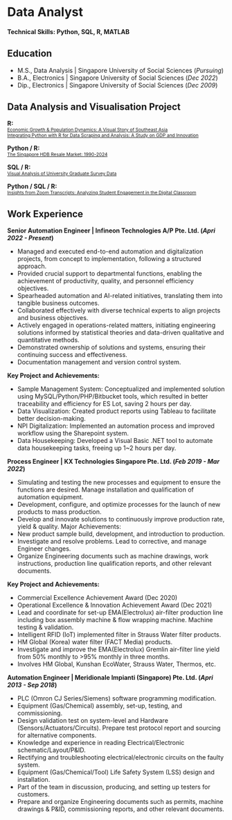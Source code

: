 # Data Analyst

#### Technical Skills: Python, SQL, R, MATLAB

## Education
- M.S., Data Analysis | Singapore University of Social Sciences (_Pursuing_)
- B.A., Electronics | Singapore University of Social Sciences (_Dec 2022_)
- Dip., Electronics | Singapore University of Social Sciences (_Dec 2009_)

## Data Analysis and Visualisation Project
**R:**<br>
<span style="font-size: 75%;"><a href="https://airfire6518.github.io/portfolio/anl501_proj_1">Economic Growth & Population Dynamics: A Visual Story of Southeast Asia</a></span><br>
<span style="font-size: 75%;"><a href="https://airfire6518.github.io/portfolio/anl501_proj_2">Integrating Python with R for Data Scraping and Analysis: A Study on GDP and Innovation</a></span><br>

**Python / R:**<br>
<span style="font-size: 75%;"><a href="https://airfire6518.github.io/portfolio/anl501_proj_3">The Singapore HDB Resale Market: 1990-2024</a></span><br>

**SQL / R:**<br>
<span style="font-size: 75%;"><a href="https://airfire6518.github.io/portfolio/anl503_proj_1">Visual Analysis of University Graduate Survey Data</a></span><br>

**Python / SQL / R:**<br>
<span style="font-size: 75%;"><a href="https://airfire6518.github.io/portfolio/anl503_proj_2">Insights from Zoom Transcripts: Analyzing Student Engagement in the Digital Classroom</a></span><br>

## Work Experience
**Senior Automation Engineer | Infineon Technologies A/P Pte. Ltd. (_Apri 2022 - Present_)**
- Managed and executed end-to-end automation and digitalization projects, from concept to implementation, following a structured approach.
- Provided crucial support to departmental functions, enabling the achievement of productivity, quality, and personnel efficiency objectives.
- Spearheaded automation and AI-related initiatives, translating them into tangible business outcomes.
- Collaborated effectively with diverse technical experts to align projects and business objectives.
- Actively engaged in operations-related matters, initiating engineering solutions informed by statistical theories and data-driven qualitative and quantitative methods.
- Demonstrated ownership of solutions and systems, ensuring their continuing success and effectiveness.
- Documentation management and version control system.
  
**Key Project and Achievements:**
- Sample Management System: Conceptualized and implemented solution using MySQL/Python/PHP/Bitbucket tools, which resulted in better traceability and efficiency for ES Lot, saving 2 hours per day.
- Data Visualization: Created product reports using Tableau to facilitate better decision-making.
- NPI Digitalization: Implemented an automation process and improved workflow using the Sharepoint system.
- Data Housekeeping: Developed a Visual Basic .NET tool to automate data housekeeping tasks, freeing up 1~2 hours per day.

**Process Engineer | KX Technologies Singapore Pte. Ltd. (_Feb 2019 - Mar 2022_)**
- Simulating and testing the new processes and equipment to ensure the functions are desired. Manage installation and qualification of automation equipment.
- Development, configure, and optimize processes for the launch of new products to mass production.
- Develop and innovate solutions to continuously improve production rate, yield & quality. Major Achievements:
- New product sample build, development, and introduction to production.
- Investigate and resolve problems. Lead to corrective, and manage Engineer changes.
- Organize Engineering documents such as machine drawings, work instructions, production line qualification reports, and other relevant documents.

**Key Project and Achievements:**
- Commercial Excellence Achievement Award (Dec 2020)
- Operational Excellence & Innovation Achievement Award (Dec 2021)
- Lead and coordinate for set-up EMA(Electrolux) air-filter production line including box assembly machine & flow wrapping machine. Machine testing & validation.
- Intelligent RFID (IoT) implemented filter in Strauss Water filter products.
- HM Global (Korea) water filter (FACT Media) products.
- Investigate and improve the EMA(Electrolux) Gremlin air-filter line yield from 50% monthly to >95% monthly in three months.
- Involves HM Global, Kunshan EcoWater, Strauss Water, Thermos, etc.

**Automation Engineer | Meridionale Impianti (Singapore) Pte. Ltd. (_Apri 2013 - Sep 2018_)**
- PLC (Omron CJ Series/Siemens) software programming modification.
- Equipment (Gas/Chemical) assembly, set-up, testing, and commissioning.
- Design validation test on system-level and Hardware (Sensors/Actuators/Circuits). Prepare test protocol report and sourcing for alternative components.
- Knowledge and experience in reading Electrical/Electronic schematic/Layout/P&ID.
- Rectifying and troubleshooting electrical/electronic circuits on the faulty system.
- Equipment (Gas/Chemical/Tool) Life Safety System (LSS) design and installation.
- Part of the team in discussion, producing, and setting up testers for customers.
- Prepare and organize Engineering documents such as permits, machine drawings & P&ID, commissioning reports, and other relevant documents.